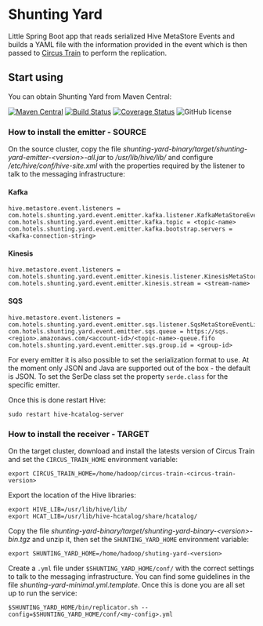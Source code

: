 # Shunting Yard

Little Spring Boot app that reads serialized Hive MetaStore Events and builds a YAML file with the information provided in the event which is then passed to [Circus Train](https://github.com/HotelsDotCom/circus-train) to perform the replication.

## Start using

You can obtain Shunting Yard from Maven Central:

[![Maven Central](https://maven-badges.herokuapp.com/maven-central/com.hotels/shunting-yard/badge.svg?subject=com.hotels:shunting-yard)](https://maven-badges.herokuapp.com/maven-central/com.hotels/shunting-yard) [![Build Status](https://travis-ci.org/HotelsDotCom/shunting-yard.svg?branch=master)](https://travis-ci.org/HotelsDotCom/shunting-yard) [![Coverage Status](https://coveralls.io/repos/github/HotelsDotCom/shunting-yard/badge.svg?branch=master)](https://coveralls.io/github/HotelsDotCom/shunting-yard?branch=master) ![GitHub license](https://img.shields.io/github/license/HotelsDotCom/shunting-yard.svg)

### How to install the emitter - SOURCE

On the source cluster, copy the file _shunting-yard-binary/target/shunting-yard-emitter-\<version\>-all.jar_ to _/usr/lib/hive/lib/_ and configure _/etc/hive/conf/hive-site.xml_ with the properties required by the listener to talk to the messaging infrastructure:

#### Kafka
    hive.metastore.event.listeners = com.hotels.shunting.yard.event.emitter.kafka.listener.KafkaMetaStoreEventListener
    com.hotels.shunting.yard.event.emitter.kafka.topic = <topic-name>
    com.hotels.shunting.yard.event.emitter.kafka.bootstrap.servers = <kafka-connection-string>

#### Kinesis
    hive.metastore.event.listeners = com.hotels.shunting.yard.event.emitter.kinesis.listener.KinesisMetaStoreEventListener
    com.hotels.shunting.yard.event.emitter.kinesis.stream = <stream-name>

#### SQS
    hive.metastore.event.listeners = com.hotels.shunting.yard.event.emitter.sqs.listener.SqsMetaStoreEventListener
    com.hotels.shunting.yard.event.emitter.sqs.queue = https://sqs.<region>.amazonaws.com/<account-id>/<topic-name>-queue.fifo
    com.hotels.shunting.yard.event.emitter.sqs.group.id = <group-id>

For every emitter it is also possible to set the serialization format to use. At the moment only JSON and Java are supported out of the box - the default is JSON. To set the SerDe class set the property `serde.class` for the specific emitter.

Once this is done restart Hive:

    sudo restart hive-hcatalog-server

### How to install the receiver - TARGET

On the target cluster, download and install the latests version of Circus Train and set the `CIRCUS_TRAIN_HOME` environment variable:

    export CIRCUS_TRAIN_HOME=/home/hadoop/circus-train-<circus-train-version>

Export the location of the Hive libraries:

    export HIVE_LIB=/usr/lib/hive/lib/
    export HCAT_LIB=/usr/lib/hive-hcatalog/share/hcatalog/

Copy the file _shunting-yard-binary/target/shunting-yard-binary-\<version\>-bin.tgz_ and unzip it, then set the `SHUNTING_YARD_HOME` environment variable:

    export SHUNTING_YARD_HOME=/home/hadoop/shuting-yard-<version>

Create a `.yml` file under `$SHUNTING_YARD_HOME/conf/` with the correct settings to talk to the messaging infrastructure. You can find some guidelines in the file _shunting-yard-minimal.yml.template_. Once this is done you are all set up to run the service:

    $SHUNTING_YARD_HOME/bin/replicator.sh --config=$SHUNTING_YARD_HOME/conf/<my-config>.yml


